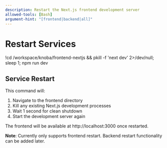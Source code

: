 ```yaml
---
description: Restart the Next.js frontend development server
allowed-tools: [Bash]
argument-hint: "[frontend|backend|all]"
---
```


# Restart Services

!cd /workspace/knoba/frontend-nextjs && pkill -f 'next dev' 2>/dev/null; sleep 1; npm run dev

## Service Restart

This command will:
1. Navigate to the frontend directory
2. Kill any existing Next.js development processes
3. Wait 1 second for clean shutdown
4. Start the development server again

The frontend will be available at http://localhost:3000 once restarted.

**Note**: Currently only supports frontend restart. Backend restart functionality can be added later.